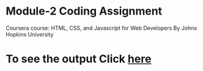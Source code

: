 

# Module-2 Coding Assignment

 Coursera course: HTML, CSS, and Javascript for Web Developers By Johns Hopkins University
 
# To see the output Click [here](https://immaryamfatima.github.io/HTML-CSS-and-Javascript-for-Web-Developers//Module%202%20assigment/) 
